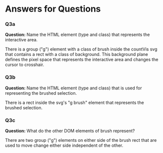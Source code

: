 # Answers for Questions

### Q3a
**Question:** Name the HTML element (type and class) that represents the interactive area.

There is a group ("g") element with a class of brush inside the countVis svg that contains a rect with a class of background. This background plane defines the pixel space that represents the interactive area and changes the cursor to crosshair.


### Q3b
**Question:** Name the HTML element (type and class) that is used for representing the brushed selection.

There is a rect inside the svg's "g brush" element that represents the brushed selection.


### Q3c
**Question:** What do the other DOM elements of brush represent? 

There are two group ("g") elements on either side of the brush rect that are used to move change either side independent of the other.

